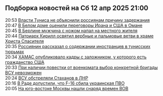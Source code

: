 <h2>Подборка новостей на Сб 12 апр 2025 21:00</h2><!--2025-04-12 20:53:18-->
<div class="rssn table">
  <div><span class="smaller gray hspace">20:53</span> <a class="nodecor" href="https://ria.ru/20250412/tunis-2010933443.html">Власти Туниса не объяснили россиянам причину задержания</a></div>
</div>
<div class="rssn table">
  <div><span class="smaller gray hspace">20:47</span> <a class="nodecor" href="https://ria.ru/20250412/peregovory-2010933350.html">В Белом доме оценили переговоры Ирана и США в Омане</a></div>
</div>
<div class="rssn table">
  <div><span class="smaller gray hspace">20:45</span> <a class="nodecor" href="https://ria.ru/20250412/berlin-2010933149.html">В Берлине мужчина с ножом напал на местного жителя</a></div>
</div>
<div class="rssn table">
  <div><span class="smaller gray hspace">20:44</span> <a class="nodecor" href="https://ria.ru/20250412/kirill-2010932998.html">Патриарх Кирилл освятил вербные и пальмовые ветви в храме Христа Спасителя</a></div>
</div>
<div class="rssn table">
  <div><span class="smaller gray hspace">20:35</span> <a class="nodecor" href="https://ria.ru/20250412/tunis-2010932440.html">Россиянин рассказал о содержании иностранцев в тунисских тюрьмах</a></div>
</div>
<div class="rssn table">
  <div><span class="smaller gray hspace">20:34</span> <a class="nodecor" href="https://ria.ru/20250412/hamas-2010932275.html">ХАМАС опубликовало кадры с заложником, у которого есть гражданство США</a></div>
</div>
<div class="rssn table">
  <div><span class="smaller gray hspace">20:33</span> <a class="nodecor" href="https://ria.ru/20250412/vsu-2010932074.html">При наличии повестки от военкомата выбор конкретной бригады ВСУ невозможен</a></div>
</div>
<div class="rssn table">
  <div><span class="smaller gray hspace">20:24</span> <a class="nodecor" href="https://ria.ru/20250412/lnr-2010931549.html">ВСУ обстреляли Стаханов в ЛНР</a></div>
</div>
<div class="rssn table">
  <div><span class="smaller gray hspace">20:16</span> <a class="nodecor" href="https://ria.ru/20250412/istrebitel-2010931176.html">В Раде допустили, что F-16 сбила украинская ПВО</a></div>
</div>
<div class="rssn table">
  <div><span class="smaller gray hspace">20:05</span> <a class="nodecor" href="https://ria.ru/20250412/moskva-2010930142.html">На юго-востоке Москвы нашли снаряд времен ВОВ</a></div>
</div>